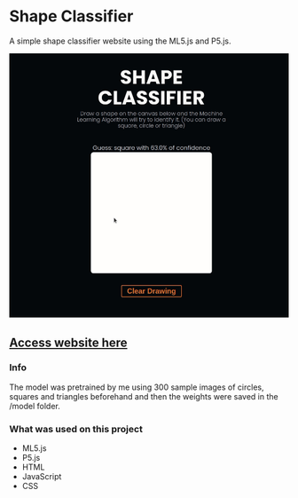 # Shape Classifier

A simple shape classifier website using the ML5.js and P5.js.

<p align="center">
  <img src="./demo.gif">
</p>

## [Access website here](https://lnardon.github.io/ShapeClassifier/ "Homepage")

### Info

The model was pretrained by me using 300 sample images of circles, squares and triangles beforehand and then the weights were saved in the /model folder.

### What was used on this project

- ML5.js
- P5.js
- HTML
- JavaScript
- CSS
